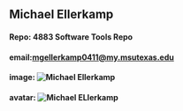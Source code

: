 ## Michael Ellerkamp
#### Repo: 4883 Software Tools Repo
#### email:mgellerkamp0411@my.msutexas.edu
#### image: ![Michael Ellerkamp](https://dsm01pap003files.storage.live.com/y4mOOl572TUupy2BZs_RV3BFX8i7u5yBj67kAyb3lamBajD9HpkEQBm007Y09y7W4gy4CfNwJIRFJ6T1PW2hqNYGab49thx5EUZPP0eV6A7Ygu3DEimyELM8iCB6I-ipGoTjdsSTArEFqeeIdS9GtGXppZQpAidZ8nI9hwu8JlWwZLx6YUyz6kJEu7GZFh9sAkZ?width=192&height=256&cropmode=none)
#### avatar: ![Michael ELlerkamp]([(https://1drv.ms/i/s!AgUYGUWToba6gwQLHC0mda2O9-fE?e=cXPqhY)](https://dsm01pap003files.storage.live.com/y4mOOl572TUupy2BZs_RV3BFX8i7u5yBj67kAyb3lamBajD9HpkEQBm007Y09y7W4gy4CfNwJIRFJ6T1PW2hqNYGab49thx5EUZPP0eV6A7Ygu3DEimyELM8iCB6I-ipGoTjdsSTArEFqeeIdS9GtGXppZQpAidZ8nI9hwu8JlWwZLx6YUyz6kJEu7GZFh9sAkZ?width=192&height=256&cropmode=none))
